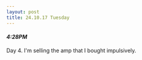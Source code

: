 ```yaml
---
layout: post
title: 24.10.17 Tuesday
---
```


#### *4:28PM*
Day 4. I'm selling the amp that I bought impulsively.